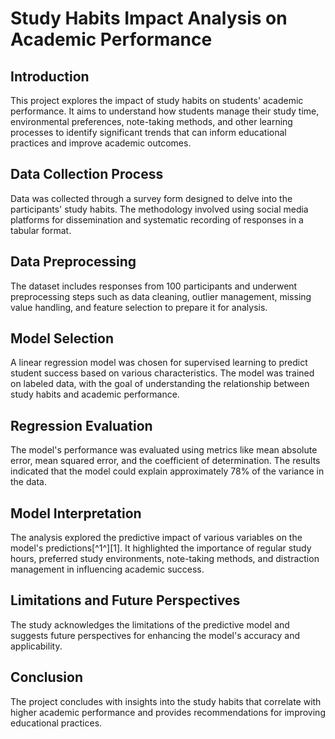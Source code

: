 # Study Habits Impact Analysis on Academic Performance

## Introduction
This project explores the impact of study habits on students' academic performance. It aims to understand how students manage their study time, environmental preferences, note-taking methods, and other learning processes to identify significant trends that can inform educational practices and improve academic outcomes.

## Data Collection Process
Data was collected through a survey form designed to delve into the participants' study habits. The methodology involved using social media platforms for dissemination and systematic recording of responses in a tabular format.

## Data Preprocessing
The dataset includes responses from 100 participants and underwent preprocessing steps such as data cleaning, outlier management, missing value handling, and feature selection to prepare it for analysis.

## Model Selection
A linear regression model was chosen for supervised learning to predict student success based on various characteristics. The model was trained on labeled data, with the goal of understanding the relationship between study habits and academic performance.

## Regression Evaluation
The model's performance was evaluated using metrics like mean absolute error, mean squared error, and the coefficient of determination. The results indicated that the model could explain approximately 78% of the variance in the data.

## Model Interpretation
The analysis explored the predictive impact of various variables on the model's predictions[^1^][1]. It highlighted the importance of regular study hours, preferred study environments, note-taking methods, and distraction management in influencing academic success.

## Limitations and Future Perspectives
The study acknowledges the limitations of the predictive model and suggests future perspectives for enhancing the model's accuracy and applicability.

## Conclusion
The project concludes with insights into the study habits that correlate with higher academic performance and provides recommendations for improving educational practices.
